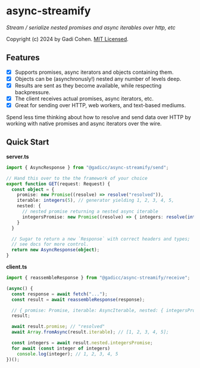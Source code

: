 # async-streamify

_Stream / serialize nested promises and async iterables over http, etc_

Copyright (c) 2024 by Gadi Cohen. [MIT Licensed](./LICENSE.txt).

## Features

- [x] Supports promises, async iterators and objects containing them.
- [x] Objects can be (asynchronusly!) nested any number of levels deep.
- [x] Results are sent as they become available, while respecting backpressure.
- [x] The client receives actual promises, async iterators, etc.
- [x] Great for sending over HTTP, web workers, and text-based mediums.

Spend less time thinking about how to resolve and send data over HTTP by working
with native promises and async iterators over the wire.

## Quick Start

**server.ts**

```ts
import { AsyncResponse } from "@gadicc/async-streamify/send";

// Hand this over to the the framework of your choice
export function GET(request: Request) {
  const object = {
    promise: new Promise((resolve) => resolve("resolved")),
    iterable: integers(5), // generator yielding 1, 2, 3, 4, 5,
    nested: {
      // nested promise returning a nested async iterable
      integersPromise: new Promise((resolve) => { integers: resolve(integers(5)) });
    }
  }

  // Sugar to return a new `Response` with correct headers and types;
  // see docs for more control.
  return new AsyncResponse(object);
}
```

**client.ts**

```ts
import { reassembleResponse } from "@gadicc/async-streamify/receive";

(async() {
  const response = await fetch("...");
  const result = await reassembleResponse(response);

  // { promise: Promise, iterable: AsyncIterable, nested: { integersPromise: Promise } }
  result;

  await result.promise; // "resolved"
  await Array.fromAsync(result.iterable); // [1, 2, 3, 4, 5];

  const integers = await result.nested.integersPromise;  
  for await (const integer of integers)
    console.log(integer); // 1, 2, 3, 4, 5
})();
```
